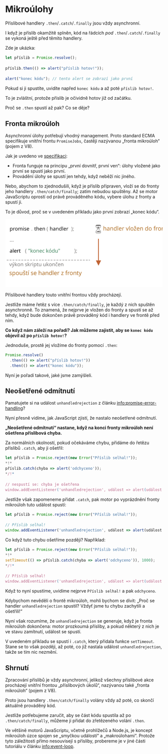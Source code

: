 
# Mikroúlohy

Příslibové handlery `.then`/`.catch`/`.finally` jsou vždy asynchronní.

I když je příslib okamžitě splněn, kód na řádcích *pod* `.then`/`.catch`/`.finally` se vykoná ještě před těmito handlery.

Zde je ukázka:

```js run
let příslib = Promise.resolve();

příslib.then(() => alert("příslib hotov!"));

alert("konec kódu"); // tento alert se zobrazí jako první
```

Pokud si ji spustíte, uvidíte napřed `konec kódu` a až poté `příslib hotov!`.

To je zvláštní, protože příslib je očividně hotov již od začátku.

Proč se `.then` spustí až pak? Co se děje?

## Fronta mikroúloh

Asynchronní úlohy potřebují vhodný management. Proto standard ECMA specifikuje vnitřní frontu `PromiseJobs`, častěji nazývanou „fronta mikroúloh“ (pojem z V8).

Jak je uvedeno ve [specifikaci](https://tc39.github.io/ecma262/#sec-jobs-and-job-queues):

- Fronta funguje na principu „první dovnitř, první ven“: úlohy vložené jako první se spustí jako první.
- Provádění úlohy se spustí jen tehdy, když neběží nic jiného.

Nebo, abychom to zjednodušili, když je příslib připraven, vloží se do fronty jeho handlery `.then/catch/finally`; zatím nebudou spuštěny. Až se motor JavaScriptu oprostí od právě prováděného kódu, vybere úlohu z fronty a spustí ji.

To je důvod, proč se v uvedeném příkladu jako první zobrazí „konec kódu“.

![](promiseQueue.svg)

Příslibové handlery touto vnitřní frontou vždy procházejí.

Jestliže máme řetěz s více `.then/catch/finally`, je každý z nich spuštěn asynchronně. To znamená, že nejprve je vložen do fronty a spustí se až tehdy, když bude dokončen právě prováděný kód i handlery ve frontě před ním.

**Co když nám záleží na pořadí? Jak můžeme zajistit, aby se `konec kódu` objevil až po `příslib hotov!`?**

Jednoduše, prostě jej vložíme do fronty pomocí `.then`:

```js run
Promise.resolve()
  .then(() => alert("příslib hotov!"))
  .then(() => alert("konec kódu"));
```

Nyní je pořadí takové, jaké jsme zamýšleli.

## Neošetřené odmítnutí

Pamatujete si na událost `unhandledrejection` z článku <info:promise-error-handling>?

Nyní přesně vidíme, jak JavaScript zjistí, že nastalo neošetřené odmítnutí.

**„Neošetřené odmítnutí“ nastane, když na konci fronty mikroúloh není ošetřena příslibová chyba.**

Za normálních okolností, pokud očekáváme chybu, přidáme do řetězu příslibů `.catch`, aby ji ošetřil:

```js run
let příslib = Promise.reject(new Error("Příslib selhal!"));
*!*
příslib.catch(chyba => alert('odchyceno'));
*/!*

// nespustí se: chyba je ošetřena
window.addEventListener('unhandledrejection', událost => alert(událost.reason));
```

Jestliže však zapomeneme přidat `.catch`, pak motor po vyprázdnění fronty mikroúloh tuto událost spustí:

```js run
let příslib = Promise.reject(new Error("Příslib selhal!"));

// Příslib selhal!
window.addEventListener('unhandledrejection', událost => alert(událost.reason));
```

Co když tuto chybu ošetříme později? Například:

```js run
let příslib = Promise.reject(new Error("Příslib selhal!"));
*!*
setTimeout(() => příslib.catch(chyba => alert('odchyceno')), 1000);
*/!*

// Příslib selhal!
window.addEventListener('unhandledrejection', událost => alert(událost.reason));
```

Když to nyní spustíme, uvidíme nejprve `Příslib selhal!` a pak `odchyceno`.

Kdybychom nevěděli o frontě mikroúloh, mohli bychom se divit: „Proč se handler `unhandledrejection` spustil? Vždyť jsme tu chybu zachytili a ošetřili!“

Nyní však rozumíme, že `unhandledrejection` se generuje, když je fronta mikroúloh dokončena: motor prozkoumá přísliby, a pokud některý z nich je ve stavu zamítnutí, událost se spustí.

V uvedeném příkladu se spustí i `.catch`, který přidala funkce `setTimeout`. Stane se to však později, až poté, co již nastala událost `unhandledrejection`, takže se tím nic nezmění.

## Shrnutí

Zpracování příslibů je vždy asynchronní, jelikož všechny příslibové akce procházejí vnitřní frontou „příslibových úkolů“, nazývanou také „fronta mikroúloh“ (pojem z V8).

Proto jsou handlery `.then/catch/finally` volány vždy až poté, co skončí aktuálně prováděný kód.

Jestliže potřebujeme zaručit, aby se část kódu spustila až po `.then/catch/finally`, můžeme ji přidat do zřetězeného volání `.then`.

Ve většině motorů JavaScriptu, včetně prohlížečů a Node.js, je koncept mikroúloh úzce spojen se „smyčkou událostí“ a „makroúlohami“. Protože tyto záležitosti přímo nesouvisejí s přísliby, probereme je v jiné části tutoriálu v článku <info:event-loop>.
